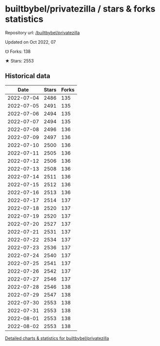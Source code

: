 # builtbybel/privatezilla / stars & forks statistics

Repository url: [/builtbybel/privatezilla](https://github.com/builtbybel/privatezilla)

Updated on Oct 2022, 07

☋ Forks: 138

★ Stars: 2553

## Historical data
| Date | Stars | Forks |
|------|-------|-------|
| 2022-07-04 | 2486 | 135 | 
| 2022-07-05 | 2491 | 135 | 
| 2022-07-06 | 2494 | 135 | 
| 2022-07-07 | 2494 | 135 | 
| 2022-07-08 | 2496 | 136 | 
| 2022-07-09 | 2497 | 136 | 
| 2022-07-10 | 2500 | 136 | 
| 2022-07-11 | 2505 | 136 | 
| 2022-07-12 | 2506 | 136 | 
| 2022-07-13 | 2508 | 136 | 
| 2022-07-14 | 2511 | 136 | 
| 2022-07-15 | 2512 | 136 | 
| 2022-07-16 | 2513 | 136 | 
| 2022-07-17 | 2514 | 137 | 
| 2022-07-18 | 2520 | 137 | 
| 2022-07-19 | 2520 | 137 | 
| 2022-07-20 | 2527 | 137 | 
| 2022-07-21 | 2531 | 137 | 
| 2022-07-22 | 2534 | 137 | 
| 2022-07-23 | 2536 | 137 | 
| 2022-07-24 | 2540 | 137 | 
| 2022-07-25 | 2541 | 137 | 
| 2022-07-26 | 2542 | 137 | 
| 2022-07-27 | 2546 | 137 | 
| 2022-07-28 | 2546 | 138 | 
| 2022-07-29 | 2547 | 138 | 
| 2022-07-30 | 2553 | 138 | 
| 2022-07-31 | 2553 | 138 | 
| 2022-08-01 | 2553 | 138 | 
| 2022-08-02 | 2553 | 138 | 


[Detailed charts & statistics for builtbybel/privatezilla](https://reviewgithub.com/rep/builtbybel/privatezilla)

